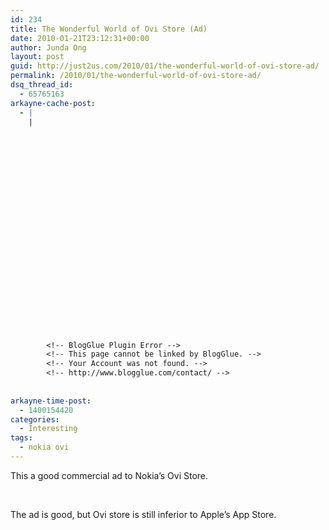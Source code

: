 ```yaml
---
id: 234
title: The Wonderful World of Ovi Store (Ad)
date: 2010-01-21T23:12:31+00:00
author: Junda Ong
layout: post
guid: http://just2us.com/2010/01/the-wonderful-world-of-ovi-store-ad/
permalink: /2010/01/the-wonderful-world-of-ovi-store-ad/
dsq_thread_id:
  - 65765163
arkayne-cache-post:
  - |
    |
        
        
        
        
        
        
        
        
        
        
        
        
        
        
        
        
        
        
        
        
        
        
        
        <!-- BlogGlue Plugin Error -->
        <!-- This page cannot be linked by BlogGlue. -->
        <!-- Your Account was not found. -->
        <!-- http://www.blogglue.com/contact/ -->
        
        
arkayne-time-post:
  - 1400154420
categories:
  - Interesting
tags:
  - nokia ovi
---
```

This a good commercial ad to Nokia’s Ovi Store.

<div class="wlWriterEditableSmartContent" id="scid:5737277B-5D6D-4f48-ABFC-DD9C333F4C5D:13618c1e-b326-4877-bcae-285c0010a05b" style="padding-right: 0px; display: block; padding-left: 0px; float: none; padding-bottom: 0px; margin-left: auto; width: 425px; margin-right: auto; padding-top: 0px">
  <div>
  </div>
</div>

&#160;</p> 

The ad is good, but Ovi store is still inferior to Apple’s App Store. 

<div style="font-size:0px;height:0px;line-height:0px;margin:0;padding:0;clear:both">
</div>